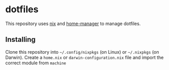 # dotfiles

This repository uses [nix](https://nixos.org) and [home-manager](https://github.com/nix-community/home-manager) to manage dotfiles.

## Installing

Clone this repository into `~/.config/nixpkgs` (on Linux) or `~/.nixpkgs` (on Darwin). Create a `home.nix` or `darwin-configuration.nix` file and import the correct module
from `machine`
